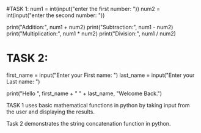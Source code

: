 #TASK 1: 
num1 = int(input("enter the first number: "))
num2 = int(input("enter the second number: "))

print("Addition:", num1 + num2)
print("Subtraction:", num1 - num2)
print("Multiplication:", num1 * num2)
print("Division:", num1 / num2)

# TASK 2:

first_name = input("Enter your First name: ")
last_name = input("Enter your Last name: ")

print("Hello ", first_name + " " + last_name, "Welcome Back.")


TASK 1 uses basic mathematical functions in python by taking input from the user and displaying the results.

Task 2 demonstrates the string concatenation function in python.
